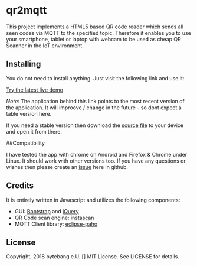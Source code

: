 # qr2mqtt

This project implements a HTML5 based QR code reader which sends all seen codes via MQTT to the specified topic. Therefore it enables you to use your smartphone, tablet or laptop with webcam to be used as cheap QR Scanner in the IoT environment.  

## Installing

You do not need to install anything. Just visit the following link and use it:

[Try the latest live demo](https://tinyurl.com/qr2mqtt)

*Note:* The application behind this link points to the most recent version of the application.
It will improove / change in the future - so dont expect a table version here.

If you need a stable version then download the [source file](https://raw.githubusercontent.com/bytebang/qr2mqtt/master/scanner.html) to your device and open it from there. 

##Compatibility

I have tested the app with chrome on Android and Firefox & Chrome under Linux. It should work with other versions too.
If you have any questions or wishes then please create an [issue](https://github.com/bytebang/qr2mqtt/issues) here in github.


## Credits

It is entirely written in Javascript and utilizes the following components:

* GUI: [Bootstrap](https://getbootstrap.com/) and [jQuery](https://jquery.com/)
* QR Code scan engine: [instascan](https://github.com/schmich/instascan)
* MQTT Client library: [eclipse-paho](https://www.eclipse.org/paho/clients/js/)


## License

Copyright, 2018 bytebang e.U. []
MIT License. See LICENSE for details.
